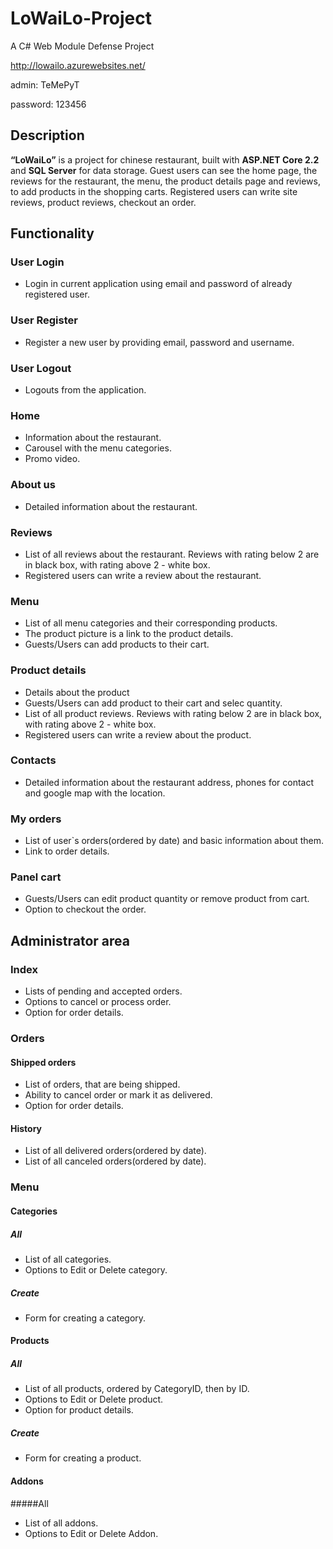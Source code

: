 # LoWaiLo-Project
A C# Web Module Defense Project

http://lowailo.azurewebsites.net/

admin: TeMePyT

password: 123456

## Description

**“LoWaiLo”** is a project for chinese restaurant, built with **ASP.NET Core 2.2** and **SQL Server** for data storage. Guest users can see the home page, the reviews for the restaurant, the menu, the product details page and reviews, to add products in the shopping carts. Registered users can write site reviews, product reviews, checkout an order.

## Functionality

###	User Login 
- Login in current application using email and password of already registered user.
###	User Register
- Register a new user by providing email, password and username.
###	User Logout
- Logouts from the application.
###	Home
- Information about the restaurant.
- Carousel with the menu categories.
- Promo video.
### About us
- Detailed information about the restaurant.
### Reviews
- List of all reviews about the restaurant. Reviews with rating below 2 are in black box, with rating above 2 - white box.
- Registered users can write a review about the restaurant.
### Menu
- List of all menu categories and their corresponding products.
- The product picture is a link to the product details.
- Guests/Users can add products to their cart.
### Product details
- Details about the product
- Guests/Users can add product to their cart and selec quantity.
- List of all product reviews. Reviews with rating below 2 are in black box, with rating above 2 - white box.
- Registered users can write a review about the product.
### Contacts
- Detailed information about the restaurant address, phones for contact and google map with the location.
### My orders
- List of user`s orders(ordered by date) and basic information about them.
- Link to order details.
### Panel cart
- Guests/Users can edit product quantity or remove product from cart.
- Option to checkout the order.

## Administrator area

### Index
- Lists of pending and accepted orders.
- Options to cancel or process order.
- Option for order details.
### Orders
#### Shipped orders
- List of orders, that are being shipped.
- Ability to cancel order or mark it as delivered.
- Option for order details.
#### History
- List of all delivered orders(ordered by date).
- List of all canceled orders(ordered by date).
### Menu
#### Categories
##### All
- List of all categories.
- Options to Edit or Delete category.
##### Create
- Form for creating a category.
#### Products
##### All
- List of all products, ordered by CategoryID, then by ID.
- Options to Edit or Delete product.
- Option for product details.
##### Create
- Form for creating a product.
#### Addons
#####All
- List of all addons.
- Options to Edit or Delete Addon.


